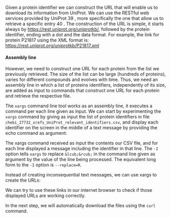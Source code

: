 <script>
import Execute from "$components/Execute.svelte";
</script>

Given a protein identifier we can construct the URL that will enable us to
download its information from UniProt. We can use the RESTful web services
provided by UniProt 39 , more specifically the one that allow us to retrieve a
specific entry 40 . The construction of the URL is simple, it starts always
by https://rest.uniprot.org/uniprotkb/, followed by the protein
identifier, ending with a dot and the data format. For example, the link for
protein P21817 using the XML format is:
https://rest.uniprot.org/uniprotkb/P21817.xml

#### Assembly line

However, we need to construct one URL for each protein from the list we
previously retrieved. The size of the list can be large (hundreds of proteins),
varies for different compounds and evolves with time. Thus, we need an
assembly line in which a list of proteins identifiers, independently of its size,
are added as input to commands that construct one URL for each protein and
retrieve the respective file.

The `xargs` command line tool works as an assembly line, it executes a
command per each line given as input.
We can start by experimenting the `xargs` command by giving as input the list of protein identifiers in file `chebi_27732_xrefs_UniProt_relevant_identifiers.csv`,
and display each identifier on the screen in the middle of a text message by
providing the echo command as argument:

<Execute command="cat chebi_27732_xrefs_UniProt_relevant_identifiers.csv | xargs -I &lcub;&rcub; echo 'Another protein id &lcub;&rcub; to retrieve'" />

The xargs command received as input the contents our CSV file, and for
each line displayed a message including the identifier in that line. The `-I`
option tells `xargs` to replace `&lcub;&rcub;` in the command line given as argument by
the value of the line being processed. The equivalent long form to the `-I`
option is `--replace=R`.

Instead of creating inconsequential text messages, we can use xargs to
create the URLs:

<Execute command="cat chebi_27732_xrefs_UniProt_relevant_identifiers.csv | xargs -I &lcub;&rcub; echo 'https://rest.uniprot.org/uniprotkb/&lcub;&rcub;.xml'" />

We can try to use these links in our internet browser to check if those
displayed URLs are working correctly.

In the next step, we will automatically download the files using the `curl` command.
